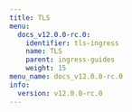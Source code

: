 ```yaml
---
title: TLS
menu:
  docs_v12.0.0-rc.0:
    identifier: tls-ingress
    name: TLS
    parent: ingress-guides
    weight: 15
menu_name: docs_v12.0.0-rc.0
info:
  version: v12.0.0-rc.0
---
```


